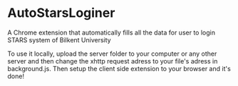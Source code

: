 # AutoStarsLoginer
A Chrome extension that automatically fills all the data for user to login STARS system of Bilkent University

To use it locally, upload the server folder to your computer or any other server and then change the xhttp request adress to your file's adress in background.js. Then setup the client side extension to your browser and it's done!
